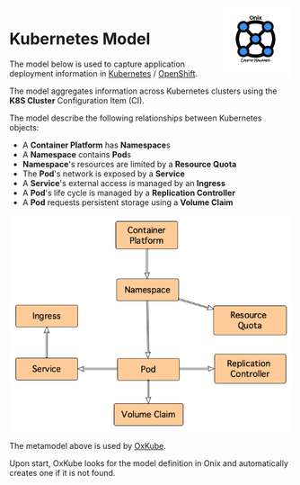 <img src="../../pics/ox.png" width="125" height="125" align="right">

# Kubernetes Model

The model below is used to capture application deployment information in [Kubernetes](https://kubernetes.io/) / [OpenShift](https://www.openshift.com/).

The model aggregates information across Kubernetes clusters using the **K8S Cluster** Configuration Item (CI).

The model describe the following relationships between Kubernetes objects:

- A **Container Platform** has **Namespace**s
- A **Namespace** contains **Pod**s
- **Namespace**'s resources are limited by a **Resource Quota**
- The **Pod**'s network is exposed by a **Service**
- A **Service**'s external access is managed by an **Ingress**
- A **Pod**'s life cycle is managed by a **Replication Controller**
- A **Pod** requests persistent storage using a **Volume Claim**

![Metamodel](k8s_model.png "Kubernetes meta model")

The metamodel above is used by [OxKube](../../../k8s/oxkube/readme.md).

Upon start, OxKube looks for the model definition in Onix and automatically creates one if it is not found.
